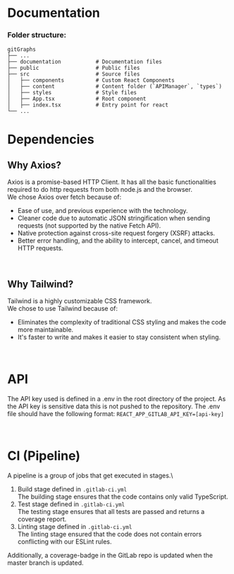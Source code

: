 # Documentation

### Folder structure:
    gitGraphs
    ├── ...
    ├── documentation           # Documentation files
    ├── public                  # Public files
    ├── src                     # Source files
    │   ├── components          # Custom React Components
    │   ├── content             # Content folder (`APIManager`, `types`)
    │   ├── styles              # Style files
    │   ├── App.tsx             # Root component
    │   ├── index.tsx           # Entry point for react
    └── ...


# Dependencies
## Why Axios?
Axios is a promise-based HTTP Client. It has all the basic functionalities required to do http requests from both node.js and the browser.\
We chose Axios over fetch because of:
- Ease of use, and previous experience with the technology.
- Cleaner code due to automatic JSON stringification when sending requests (not supported by the native Fetch API).
- Native protection against cross-site request forgery (XSRF) attacks.
- Better error handling, and the ability to intercept, cancel, and timeout HTTP requests.

<br/>

## Why Tailwind?

Tailwind is a highly customizable CSS framework.\
We chose to use Tailwind because of:
- Eliminates the complexity of traditional CSS styling and makes the code more maintainable.
- It's faster to write and makes it easier to stay consistent when styling.

<br/>

# API

The API key used is defined in a .env in the root directory of the project. As the API key is sensitive data this is not pushed to the repository.
The .env file should have the following format: `REACT_APP_GITLAB_API_KEY=[api-key]`

<br/>

# CI (Pipeline)
A pipeline is a group of jobs that get executed in stages.\
1. Build stage defined in `.gitlab-ci.yml`\
    The building stage ensures that the code contains only valid TypeScript.
2. Test stage defined in `.gitlab-ci.yml`\
    The testing stage ensures that all tests are passed and returns a coverage report.
3. Linting stage defined in `.gitlab-ci.yml`\
    The linting stage ensured that the code does not contain errors conflicting with our ESLint rules.

 Additionally, a coverage-badge in the GitLab repo is updated when the master branch is updated.


